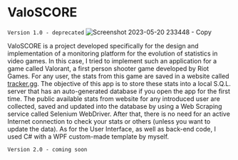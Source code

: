 # ValoSCORE
`Version 1.0 - deprecated`
![Screenshot 2023-05-20 233448 - Copy](https://github.com/bastysmc/ValoSCORE/assets/127879422/01dca738-e900-489f-a41f-f6ec6c8b73e2)

  ValoSCORE is a project developed specifically for the design and implementation of a monitoring platform for the evolution of statistics in video games.
  In this case, I tried to implement such an application for a game called Valorant, a first person shooter game developed by Riot Games. For any user, the stats from this game are saved in a website called [tracker.gg](https://tracker.gg/).
  The objective of this app is to store these stats into a local S.Q.L. server that has an auto-generated database if you open the app for the first time. The public available stats from website for any introduced user are collected, saved and updated into the database by using a Web Scraping service called Selenium WebDriver. 
  After that, there is no need for an active Internet connection to check your stats or others (unless you want to update the data). 
As for the User Interface, as well as back-end code, I used C# with a WPF custom-made template by myself.

`Version 2.0 - coming soon`
